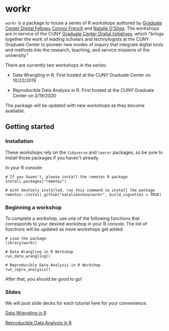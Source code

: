 # workr
`workr` is a package to house a series of R workshops authored by [Graduate Center Digital Fellows](https://digitalfellows.commons.gc.cuny.edu/) [Connor French](https://github.com/connor-french) and [Natalie O'Shea](https://github.com/natalieoshea). The workshops are in service of the CUNY [Graduate Center Digital Initiatives](https://gcdi.commons.gc.cuny.edu/), which "brings together the work of leading scholars and technologists at the CUNY Graduate Center to pioneer new modes of inquiry that integrate digital tools and methods into the research, teaching, and service missions of the university."

There are currently two workshops in the series:  

* Data Wrangling in R. First hosted at the CUNY Graduate Center on 10/22/2019  

* Reproducible Data Analysis in R. First hosted at the CUNY Graduate Center on 2/19/2020  

The package will be updated with new workshops as they become available.

## Getting started

### Installation

These workshops rely on the `tidyverse` and `learnr` packages, so be sure to install those packages if you haven't already.

In your R console:
```
# If you haven't, please install the remotes R package
install.packages("remotes")

# with devtools installed, run this command to install the package
remotes::install_github("natalieoshea/workr", build_vignettes = TRUE)
```

### Beginning a workshop
To complete a workshop, use one of the following functions that corresponds to your desired workshop in your R console. The list of functions will be updated as more workshops get added
```
# Load the package
library(workr)

# Data Wrangling in R Workshop
run_data_wrangling()

# Reproducible Data Analysis in R Workshop
run_repro_analysis()
```

After that, you should be good to go!

### Slides
We will post slide decks for each tutorial here for your convenience. 

[Data Wrangling in R](https://docs.google.com/presentation/d/1iRSUHexMkW7Z3WPaHLQ3iJJ7Bx1RLC_uuLdJvyLgi8M/edit?usp=sharing)  

[Reproducible Data Analysis in R](https://docs.google.com/presentation/d/1WS93WoGQq2s36qwNTa4pxbNf3wh_ruxYHIX30Lm1_Fc/edit?usp=sharing)

